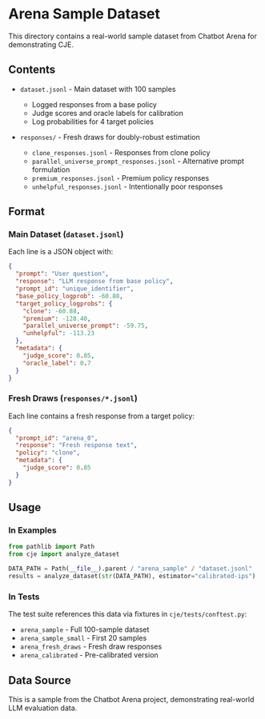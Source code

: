 # Arena Sample Dataset

This directory contains a real-world sample dataset from Chatbot Arena for demonstrating CJE.

## Contents

- `dataset.jsonl` - Main dataset with 100 samples
  - Logged responses from a base policy
  - Judge scores and oracle labels for calibration
  - Log probabilities for 4 target policies

- `responses/` - Fresh draws for doubly-robust estimation
  - `clone_responses.jsonl` - Responses from clone policy
  - `parallel_universe_prompt_responses.jsonl` - Alternative prompt formulation
  - `premium_responses.jsonl` - Premium policy responses
  - `unhelpful_responses.jsonl` - Intentionally poor responses

## Format

### Main Dataset (`dataset.jsonl`)

Each line is a JSON object with:
```json
{
  "prompt": "User question",
  "response": "LLM response from base policy",
  "prompt_id": "unique_identifier",
  "base_policy_logprob": -60.88,
  "target_policy_logprobs": {
    "clone": -60.88,
    "premium": -128.40,
    "parallel_universe_prompt": -59.75,
    "unhelpful": -113.23
  },
  "metadata": {
    "judge_score": 0.85,
    "oracle_label": 0.7
  }
}
```

### Fresh Draws (`responses/*.jsonl`)

Each line contains a fresh response from a target policy:
```json
{
  "prompt_id": "arena_0",
  "response": "Fresh response text",
  "policy": "clone",
  "metadata": {
    "judge_score": 0.85
  }
}
```

## Usage

### In Examples

```python
from pathlib import Path
from cje import analyze_dataset

DATA_PATH = Path(__file__).parent / "arena_sample" / "dataset.jsonl"
results = analyze_dataset(str(DATA_PATH), estimator="calibrated-ips")
```

### In Tests

The test suite references this data via fixtures in `cje/tests/conftest.py`:
- `arena_sample` - Full 100-sample dataset
- `arena_sample_small` - First 20 samples
- `arena_fresh_draws` - Fresh draw responses
- `arena_calibrated` - Pre-calibrated version

## Data Source

This is a sample from the Chatbot Arena project, demonstrating real-world LLM evaluation data.
